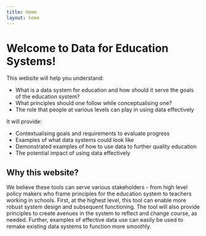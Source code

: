 ```yaml
---
title: Home
layout: home
---
```


# Welcome to Data for Education Systems!

This website will help you understand:
- What is a data system for education and how should it serve the goals of the education system?
- What principles should one follow while conceptualising one?
- The role that people at various levels can play in using data effectively

It will provide:
- Contextualising goals and requirements to evaluate progress
- Examples of what data systems could look like
- Demonstrated examples of how to use data to further quality education
- The potential impact of using data effectively

## Why this website?
We believe these tools can serve various stakeholders - from high level policy makers who frame principles for the education system to teachers working in schools. First, at the highest level, this tool can enable more robust system design and subsequent functioning. The tool will also provide principles to create avenues in the system to reflect and change course, as needed. Further, examples of effective data use can easily be used to remake existing data systems to function more smoothly.